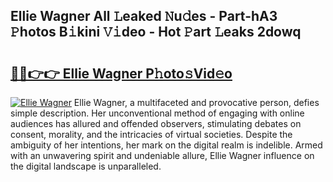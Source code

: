 ## Ellie Wagner All 𝙻eaked 𝙽u𝚍es - Part-hA3 𝙿hotos B𝚒kini 𝚅𝚒deo - Hot 𝙿art 𝙻eaks 2dowq

# <h2><a href="http://ld0ad7h.urlbe.top/?page=Ellie+Wagner">🔗🔗👉👉 Ellie Wagner P𝚑oto𝚜Vid𝚎o</a></h2>

[![Ellie Wagner](https://i.imgur.com/eBuTRDB.gif)](http://ld0ad7h.urlbe.top/?page=Ellie+Wagner)
Ellie Wagner, a multifaceted and provocative person, defies simple description. Her unconventional method of engaging with online audiences has allured and offended observers, stimulating debates on consent, morality, and the intricacies of virtual societies. Despite the ambiguity of her intentions, her mark on the digital realm is indelible. Armed with an unwavering spirit and undeniable allure, Ellie Wagner influence on the digital landscape is unparalleled.
